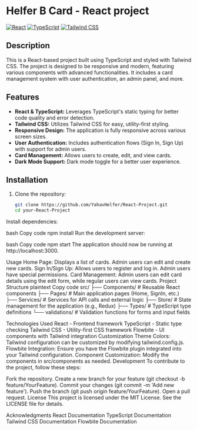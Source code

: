 # Helfer B Card - React project

[![React](https://img.shields.io/badge/React-v18.0.0-blue.svg)](https://reactjs.org/)
[![TypeScript](https://img.shields.io/badge/TypeScript-v5.0.0-blue.svg)](https://www.typescriptlang.org/)
[![Tailwind CSS](https://img.shields.io/badge/Tailwind%20CSS-v3.0.0-blue.svg)](https://tailwindcss.com/)

## Description

This is a React-based project built using TypeScript and styled with Tailwind CSS. The project is designed to be responsive and modern, featuring various components with advanced functionalities. It includes a card management system with user authentication, an admin panel, and more.

## Features

- **React & TypeScript:** Leverages TypeScript's static typing for better code quality and error detection.
- **Tailwind CSS:** Utilizes Tailwind CSS for easy, utility-first styling.
- **Responsive Design:** The application is fully responsive across various screen sizes.
- **User Authentication:** Includes authentication flows (Sign In, Sign Up) with support for admin users.
- **Card Management:** Allows users to create, edit, and view cards.
- **Dark Mode Support:** Dark mode toggle for a better user experience.

## Installation

1. Clone the repository:

   ```bash
   git clone https://github.com/YahavHelfer/React-Project.git
   cd your-React-Project
Install dependencies:

bash
Copy code
npm install
Run the development server:

bash
Copy code
npm start
The application should now be running at http://localhost:3000.

Usage
Home Page: Displays a list of cards. Admin users can edit and create new cards.
Sign In/Sign Up: Allows users to register and log in. Admin users have special permissions.
Card Management: Admin users can edit card details using the edit form, while regular users can view cards.
Project Structure
plaintext
Copy code
src/
├── Components/   # Reusable React components
├── Pages/        # Main application pages (Home, SignIn, etc.)
├── Services/     # Services for API calls and external logic
├── Store/        # State management for the application (e.g., Redux)
├── Types/        # TypeScript type definitions
└── validations/  # Validation functions for forms and input fields

Technologies Used
React - Frontend framework
TypeScript - Static type checking
Tailwind CSS - Utility-first CSS framework
Flowbite - UI components with Tailwind integration
Customization
Theme Colors: Tailwind configuration can be customized by modifying tailwind.config.js.
Flowbite Integration: Ensure you have the Flowbite plugin integrated into your Tailwind configuration.
Component Customization: Modify the components in src/components as needed.
Development
To contribute to the project, follow these steps:

Fork the repository.
Create a new branch for your feature (git checkout -b feature/YourFeature).
Commit your changes (git commit -m 'Add new feature').
Push the branch (git push origin feature/YourFeature).
Open a pull request.
License
This project is licensed under the MIT License. See the LICENSE file for details.

Acknowledgments
React Documentation
TypeScript Documentation
Tailwind CSS Documentation
Flowbite Documentation
